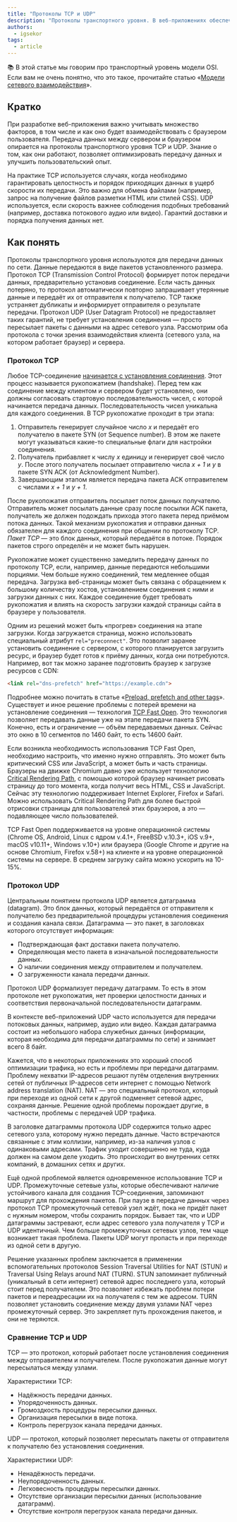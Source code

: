 ```yaml
---
title: "Протоколы TCP и UDP"
description: "Протоколы транспортного уровня. В веб-приложениях обеспечивают передачу данных между сервером и браузером пользователя"
authors:
  - igsekor
tags:
  - article
---
```


<aside>

📚 В этой статье мы говорим про транспортный уровень модели OSI. Если вам не очень понятно, что это такое, прочитайте статью «[Модели сетевого взаимодействия](/tools/network-models/)».

</aside>

## Кратко

При разработке веб-приложения важно учитывать множество факторов, в том числе и как оно будет взаимодействовать с браузером пользователя. Передача данных между сервером и браузером опирается на протоколы транспортного уровня TCP и UDP. Знание о том, как они работают, позволяет оптимизировать передачу данных и улучшить пользовательский опыт.

На практике TCP используется случаях, когда необходимо гарантировать целостность и порядок приходящих данных в ущерб скорости их передачи. Это важно для обмена файлами (например, запрос на получение файлов разметки HTML или стилей CSS). UDP используется, если скорость важнее соблюдения подобных требований (например, доставка потокового аудио или видео). Гарантий доставки и порядка получения данных нет.

## Как понять

Протоколы транспортного уровня используются для передачи данных по сети. Данные передаются в виде пакетов установленного размера. Протокол TCP (Transmission Control Protocol) формирует поток передачи данных, предварительно установив соединение. Если часть данных потеряно, то протокол автоматически повторно запрашивает утерянные данные и передаёт их от отправителя к получателю. TCP также устраняет дубликаты и информирует отправителя о результате передачи. Протокол UDP (User Datagram Protocol) не предоставляет таких гарантий, не требует установления соединения — просто пересылает пакеты с данными на адрес сетевого узла. Рассмотрим оба протокола с точки зрения взаимодействия клиента (сетевого узла, на котором работает браузер) и сервера.

### Протокол TCP

Любое TCP-соединение [начинается с установления соединения](https://hpbn.co/building-blocks-of-tcp/#slow-start). Этот процесс называется рукопожатием (handshake). Перед тем как соединение между клиентом и сервером будет установлено, они должны согласовать стартовую последовательность чисел, с которой начинается передача данных. Последовательность чисел уникальна для каждого соединения. В TCP рукопожатие проходит в три этапа:

1. Отправитель генерирует случайное число _x_ и передаёт его получателю в пакете SYN (от Sequence number). В этом же пакете могут указываться какие-то специальные флаги для настройки соединения.
2. Получатель прибавляет к числу _x_ единицу и генерирует своё число _y_. После этого получатель посылает отправителю числа _x + 1_ и _y_ в пакете SYN ACK (от Acknowledgment Number).
3. Завершающим этапом является передача пакета ACK отправителем с числами _x + 1_ и _y + 1_.

После рукопожатия отправитель посылает поток данных получателю. Отправитель может посылать данные сразу после посылки ACK пакета, получатель же должен подождать прихода этого пакета перед приёмом потока данных. Такой механизм рукопожатия и отправки данных обязателен для каждого соединения при общении по протоколу TCP. _Пакет TCP_ — это блок данных, который передаётся в потоке. Порядок пакетов строго определён и не может быть нарушен.

Рукопожатие может существенно замедлить передачу данных по протоколу TCP, если, например, данные передаются небольшими порциями. Чем больше нужно соединений, тем медленнее общая передача. Загрузка веб-страницы может быть связана с обращением к большому количеству хостов, установлением соединения с ними и загрузки данных с них. Каждое соединение будет требовать рукопожатия и влиять на скорость загрузки каждой страницы сайта в браузере у пользователя.

Одним из решений может быть «прогрев» соединения на этапе загрузки. Когда загружается страница, можно использовать специальный атрибут `rel="preconnect"`. Это позволит заранее установить соединение с сервером, с которого планируется загрузить ресурс, и браузер будет готов к приёму данных, когда они потребуются. Например, вот так можно заранее подготовить браузер к загрузке ресурсов с CDN:

```html
<link rel="dns-prefetch" href="https://example.cdn">
```

Подробнее можно почитать в статье «[Preload, prefetch and other <link> tags](https://3perf.com/blog/link-rels/)». Существует и иное решение проблемы с потерей времени на установление соединения — технология [TCP Fast Open](https://datatracker.ietf.org/doc/html/rfc7413). Это технология позволяет передавать данные уже на этапе передачи пакета SYN. Конечно, есть и ограничение — объём передаваемых данных. Сейчас это окно в 10 сегментов по 1460 байт, то есть 14600 байт.

Если возникла необходимость использования TCP Fast Open, необходимо настроить, что именно нужно отправлять. Это может быть критический CSS или JavaScript, а может быть и часть страницы. Браузеры на движке Chromium давно уже использует технологию [Critical Rendering Path](https://developers.google.com/web/fundamentals/performance/critical-rendering-path), с помощью которой браузер начинает рисовать страницу до того момента, когда получит весь HTML, CSS и JavaScript. Сейчас эту технологию поддерживает Internet Explorer, Firefox и Safari. Можно использовать Critical Rendering Path для более быстрой отрисовки страницы для пользователей этих браузеров, а это — подавляющее число пользователей.

TCP Fast Open поддерживается на уровне операционной системы (Chrome OS, Android, Linux с ядром v.4.1+, FreeBSD v.10.3+, iOS v.9+, macOS v10.11+, Windows v.10+) или браузера (Google Chrome и другие на основе Chromium, Firefox v.58+) на клиенте и на уровне операционной системы на сервере. В среднем загрузку сайта можно ускорить на 10-15%.

### Протокол UDP

Центральным понятием протокола UDP является датаграмма (datagram). Это блок данных, который передаётся от отправителя к получателю без предварительной процедуры установления соединения и создания канала связи. Датаграмма — это пакет, в заголовках которого отсутствует информация:

- Подтверждающая факт доставки пакета получателю.
- Определяющая место пакета в изначальной последовательности данных.
- О наличии соединения между отправителем и получателем.
- О загруженности канала передачи данных.

Протокол UDP формализует передачу датаграмм. То есть в этом протоколе нет рукопожатия, нет проверки целостности данных и соответствия первоначальной последовательности датаграмм.

В контексте веб-приложений UDP часто используется для передачи потоковых данных, например, аудио или видео. Каждая датаграмма состоит из небольшого набора служебных данных (информации, которая необходима для передачи датаграммы по сети) и занимает всего 8 байт.

Кажется, что в некоторых приложениях это хороший способ оптимизации трафика, но есть и проблемы при передачи датаграмм. Проблему нехватки IP-адресов решают путём отделения внутренних сетей от публичных IP-адресов сети интернет с помощью Network address translation (NAT). NAT — это специальный протокол, который при переходе из одной сети к другой подменяет сетевой адрес, сохраняя данные. Решение одной проблемы порождает другие, в частности, проблемы с передачей UDP трафика.

В заголовке датаграммы протокола UDP содержится только адрес сетевого узла, которому нужно передать данные. Часто встречаются связанные с этим коллизии, например, из-за наличия узлов с одинаковыми адресами. Трафик уходит совершенно не туда, куда должен на самом деле уходить. Это происходит во внутренних сетях компаний, в домашних сетях и других.

Ещё одной проблемой является одновременное использование TCP и UDP. Промежуточные сетевые узлы, которые обеспечивают наличие устойчивого канала для создания TCP-соединения, запоминают маршрут для прохождения пакетов. При паузе в передаче данных через протокол TCP промежуточный сетевой узел ждёт, пока не придёт пакет с нужным номером, чтобы сохранить порядок. Бывает так, что и UDP датаграммы застревают, если адрес сетевого узла получателя у TCP и UDP идентичный. Чем больше промежуточных сетевых узлов, тем чаще возникает такая проблема. Пакеты UDP могут пропасть и при переходе из одной сети в другую.

Решение указанных проблем заключается в применении вспомогательных протоколов Session Traversal Utilities for NAT (STUN) и Traversal Using Relays around NAT (TURN). STUN запоминает публичный (уникальный в сети интернет) сетевой адрес последнего узла, который стоит перед получателем. Это позволяет избежать проблем потери пакетов и переадресации их на получателя с тем же адресом. TURN позволяет установить соединение между двумя узлами NAT через промежуточный сервер. Это закрепляет путь прохождения пакетов, и они не теряются.

### Сравнение TCP и UDP

TCP — это протокол, который работает после установления соединения между отправителем и получателем. После рукопожатия данные могут пересылаться между узлами.

Характеристики TCP:

- Надёжность передачи данных.
- Упорядоченность данных.
- Громоздкость процедуры пересылки данных.
- Организация пересылки в виде потока.
- Контроль перегрузок канала передачи данных.

UDP — протокол, который позволяет пересылать пакеты от отправителя к получателю без установления соединения.

Характеристики UDP:

- Ненадёжность передачи.
- Неупорядоченность данных.
- Легковесность процедуры пересылки данных.
- Отсутствие организации пересылки данных (использование датаграмм).
- Отсутствие контроля перегрузок канала передачи данных.
